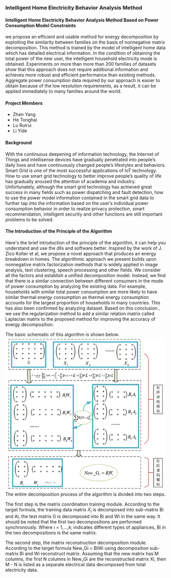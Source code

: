 ### Intelligent Home Electricity Behavior Analysis Method
#### Intelligent Home Electricity Behavior Analysis Method Based on Power Consumption Model Constraints
we propose an efficient and usable method for energy decomposition by exploiting the similarity between families on the basis of nonnegative matrix decomposition. This method is trained by the model of intelligent home data which has detailed electrical information. In the condition of obtaining the total power of the new user, the intelligent household electricity mode is obtained. Experiments on more than more than 200 families of datasets show that this approach does not require additional information and achieves more robust and efficient performance than existing methods. Aggregate power consumption data required by our approach is easier to obtain because of the low resolution requirements, as a result, it can be applied immediately to many families around the world. 
#### Project Members
* Zhen Yang
* He Tonghai
* Lu Ruirui
* Li Yide
#### Background
With the continuous deepening of information technology, the Internet of Things and intellisense devices have gradually penetrated into people’s daily lives and have continuously changed people’s lifestyles and behaviors. Smart Grid is one of the most successful applications of IoT technology. How to use smart grid technology to better improve people’s quality of life has gradually aroused the attention of academia and industry. Unfortunately, although the smart grid technology has achieved great success in many fields such as power dispatching and fault detection, how to use the power model information contained in the smart grid data to further tap into the information based on the user’s individual power consumption behavior in order to realize privacy protection, smart recommendation, intelligent security and other functions are still
important problems to be solved. 
#### The Introduction of the Principle of the Algorithm
Here's the brief introduction of the principle of the algorithm, it can help you understand and use the dlls and software better. Inspired by the work of J. Zico Kolter et al, we propose a novel approach that produces an energy breakdown in homes. The algorithmic approach we present builds upon nonnegative matrix factorization methods that is widely applied in image analysis, text clustering, speech processing and other fields. We consider all the factors and establish a unified decomposition model. Instead, we find that there is a similar connection between different consumers in the mode of power consumption by analyzing the existing data. For example, households with similar total power consumption are more likely to have similar thermal energy consumption as thermal energy consumption accounts for the largest proportion of households in many countries. This has also been confirmed by analyzing dataset. Based on this conclusion , we use the regularization method to add a similar relation matrix called Laplacian matrix to the proposed method for improving the accuracy of energy decomposition.

The basic schematic of this algorithm is shown below.
![image](https://github.com/TonghaiHe/Intelligent-Home-Electricity-Behavior-Analysis-Method-Based-on-Power-Consumption-Model-Constraints/blob/master/Picture/pic1.png)
The entire decomposition process of the algorithm is divided into two steps. 

The first step is the matrix coordination training module. According to the target formula, the training data matrix $X_i$ is decomposed into sub-matrix Bi and Ai, the test matrix G is decomposed into Bi and Wi in the same way. It should be noted that the first two decompositions are performed synchronously. Where i = 1,…,k; indicates different types of appliances, Bi in the two decompositions is the same matrix. 

The second step, the matrix reconstruction decomposition module. According to the target formula New_Gi = BiWi using decomposition sub-matrix Bi and Wi
reconstruct matrix. Assuming that the new matrix has M columns, the first N columns in New_Gi are the reconstructed matrix Xi, then M - N is listed as a separate electrical data decomposed from total electricity data.


